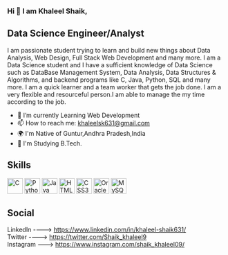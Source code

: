 ### Hi 👋 I am Khaleel Shaik,
## Data Science Engineer/Analyst

I am passionate student trying to learn and build new things about Data Analysis, Web Design, Full Stack Web Development and many more. I am a Data Science student and I have a sufficient knowledge of Data Science such as DataBase Management System, Data Analysis, Data Structures & Algorithms, and backend programs like C, Java, Python, SQL and many more. I am a quick learner and a team worker that gets the job done. I am a very flexible and resourceful person.I am able to manage the my time according to the job.

* 🌱 I’m currently Learning  Web Development<br>
* 📫 How to reach me: khaleelsk631@gmail.com <br>
* 🌍 I'm Native of Guntur,Andhra Pradesh,India <br>
* 🧠 I'm Studying B.Tech.

## Skills
<p align="left">
<a href="https://docs.microsoft.com/en-us/cpp/?view=msvc-170" target="_blank" rel="noreferrer"><img src="https://raw.githubusercontent.com/danielcranney/readme-generator/main/public/icons/skills/c-colored.svg" width="36" height="36" alt="C" /></a>
<a href="https://www.python.org/" target="_blank" rel="noreferrer"><img src="https://raw.githubusercontent.com/danielcranney/readme-generator/main/public/icons/skills/python-colored.svg" width="36" height="36" alt="Python" /></a>
<a href="https://www.oracle.com/java/" target="_blank" rel="noreferrer"><img src="https://raw.githubusercontent.com/danielcranney/readme-generator/main/public/icons/skills/java-colored.svg" width="36" height="36" alt="Java" /></a>
<a href="https://developer.mozilla.org/en-US/docs/Glossary/HTML5" target="_blank" rel="noreferrer"><img src="https://raw.githubusercontent.com/danielcranney/readme-generator/main/public/icons/skills/html5-colored.svg" width="36" height="36" alt="HTML5" /></a>
<a href="https://www.w3.org/TR/CSS/#css" target="_blank" rel="noreferrer"><img src="https://raw.githubusercontent.com/danielcranney/readme-generator/main/public/icons/skills/css3-colored.svg" width="36" height="36" alt="CSS3" /></a>
<a href="https://www.oracle.com/uk/index.html" target="_blank" rel="noreferrer"><img src="https://raw.githubusercontent.com/danielcranney/readme-generator/main/public/icons/skills/oracle-colored.svg" width="36" height="36" alt="Oracle" /></a>
<a href="https://www.mysql.com/" target="_blank" rel="noreferrer"><img src="https://raw.githubusercontent.com/danielcranney/readme-generator/main/public/icons/skills/mysql-colored.svg" width="36" height="36" alt="MySQL" /></a>
</p>

## Social
LinkedIn ----> https://www.linkedin.com/in/khaleel-shaik631/ <br>
Twitter ----> https://twitter.com/Shaik_khaleel9 <br>
Instagram ---> https://www.instagram.com/shaik_khaleel09/ <br>
